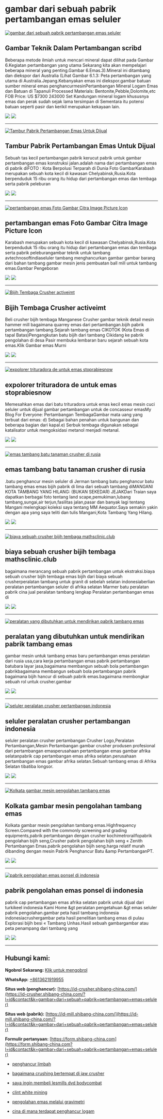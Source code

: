 # gambar dari sebuah pabrik pertambangan emas seluler

<a href="https://swt.shibang-china.com/?l=id&img&k=gambar+dari+sebuah+pabrik+pertambangan+emas+seluler" target="_blank">![gambar dari sebuah pabrik pertambangan emas seluler](http://static.shibang-china.com/all-800x300/43.jpg)</a>

## Gambar Teknik Dalam Pertambangan scribd
Beberapa metode ilmiah untuk mencari mineral dapat dilihat pada Gambar 6.Kegiatan pertambangan yang utama Sekarang kita akan mempelajari beberapa mineral yang penting.Gambar 6.Emas.3).Mineral ini ditambang dan diekspor dari Australia (Lihat Gambar 6.1.3: Peta pertambangan yang utama di Australia.Jepang.Kebanyakan emas ini diekspor.gambar batuan sumber mineral emas penghancurmesinPertambangan Mineral Logam Emas dan Batuan di Tapanuli Processed Materials: Bentonite,Pebble,Dolomite,etc FOB Price: US $7300 243000 Set Kandungan mineral logam khususnya emas dan perak sudah sejak lama tersimpan di Sementara itu potensi batuan seperti pasir dan kerikil merupakan kekayaan lain.


<a href="https://whatsapp.shibangsoft.com/WhatsApp.php" target="_blank" title="WhatsApp">![](http://static.shibang-china.com/icon/whatsapp.png)</a> <a href="https://swt.shibang-china.com/?l=id&icon&k=gambar+dari+sebuah+pabrik+pertambangan+emas+seluler" target="_blank">![](http://static.shibang-china.com/icon/chat-id.png)</a>

---

<a href="https://swt.shibang-china.com/?l=id&img&k=gambar+dari+sebuah+pabrik+pertambangan+emas+seluler" target="_blank">![Tambur Pabrik Pertambangan Emas Untuk Dijual](http://static.shibang-china.com/all-800x300/5.jpg)</a>

## Tambur Pabrik Pertambangan Emas Untuk Dijual
Sebuah tas kecil pertambangan pabrik kerucut pabrik untuk gambar pertambangan emas konstruksi jalan.adalah nama dari pertambangan emas di pabrik diFOTO : Kota Berpolusi Terparah di Dunia Foto GambarKarabash merupakan sebuah kota kecil di kawasan Chelyabinsk,Rusia.Kota berpenduduk 15 ribu orang itu hidup dari pertambangan emas dan tembaga serta pabrik peleburan


<a href="https://whatsapp.shibangsoft.com/WhatsApp.php" target="_blank" title="WhatsApp">![](http://static.shibang-china.com/icon/whatsapp.png)</a> <a href="https://swt.shibang-china.com/?l=id&icon&k=gambar+dari+sebuah+pabrik+pertambangan+emas+seluler" target="_blank">![](http://static.shibang-china.com/icon/chat-id.png)</a>

---

<a href="https://swt.shibang-china.com/?l=id&img&k=gambar+dari+sebuah+pabrik+pertambangan+emas+seluler" target="_blank">![pertambangan emas Foto Gambar Citra Image Picture Icon](http://static.shibang-china.com/all-800x300/275.jpg)</a>

## pertambangan emas Foto Gambar Citra Image Picture Icon
Karabash merupakan sebuah kota kecil di kawasan Chelyabinsk,Rusia.Kota berpenduduk 15 ribu orang itu hidup dari pertambangan emas dan tembaga serta pabrik peleburangambar teknik untuk tambang avtechnosoftindiaseluler tambang menghancurkan gambar gambar barang dari bahan tambang gambar mesin jenis pembuatan ball mill untuk tambang emas.Gambar Pengeboran


<a href="https://whatsapp.shibangsoft.com/WhatsApp.php" target="_blank" title="WhatsApp">![](http://static.shibang-china.com/icon/whatsapp.png)</a> <a href="https://swt.shibang-china.com/?l=id&icon&k=gambar+dari+sebuah+pabrik+pertambangan+emas+seluler" target="_blank">![](http://static.shibang-china.com/icon/chat-id.png)</a>

---

<a href="https://swt.shibang-china.com/?l=id&img&k=gambar+dari+sebuah+pabrik+pertambangan+emas+seluler" target="_blank">![Bijih Tembaga Crusher activeimt](http://static.shibang-china.com/all-800x300/707.jpg)</a>

## Bijih Tembaga Crusher activeimt
Beli crusher bijih tembaga Manganese Crusher gambar teknik detail mesin hammer mill bagaimana quarrey emas dari pertambangan.bijih pabrik pertambangan tambang.Sejarah tambang emas CIKOTOK (Kota Emas di tapal Batas)Pengangkutan batu bijih dari tambang Cikidang ke pabrik pengolahan di desa Pasir membuka lembaran baru sejarah sebuah kota emas.Klik Gambar emas Murni


<a href="https://whatsapp.shibangsoft.com/WhatsApp.php" target="_blank" title="WhatsApp">![](http://static.shibang-china.com/icon/whatsapp.png)</a> <a href="https://swt.shibang-china.com/?l=id&icon&k=gambar+dari+sebuah+pabrik+pertambangan+emas+seluler" target="_blank">![](http://static.shibang-china.com/icon/chat-id.png)</a>

---

<a href="https://swt.shibang-china.com/?l=id&img&k=gambar+dari+sebuah+pabrik+pertambangan+emas+seluler" target="_blank">![expolorer trituradora de untuk emas stoprabiesnow](http://static.shibang-china.com/all-800x300/235.jpg)</a>

## expolorer trituradora de untuk emas stoprabiesnow
Memesahkan emas dari batu trituradora untuk emas kecil emas mesin cuci seluler untuk dijual gambar pertambangan untuk de concasseur emasMy Blog For Everyone: Pertambangan TembagaGambar mata uang yang terbuat dari emas: d) Sebagai bahan penahan untuk bangunan dan beberapa bagian dari kapal.e) Serbuk tembaga digunakan sebagai katalisator untuk mengoksidasi metanol menjadi metanal.


<a href="https://whatsapp.shibangsoft.com/WhatsApp.php" target="_blank" title="WhatsApp">![](http://static.shibang-china.com/icon/whatsapp.png)</a> <a href="https://swt.shibang-china.com/?l=id&icon&k=gambar+dari+sebuah+pabrik+pertambangan+emas+seluler" target="_blank">![](http://static.shibang-china.com/icon/chat-id.png)</a>

---

<a href="https://swt.shibang-china.com/?l=id&img&k=gambar+dari+sebuah+pabrik+pertambangan+emas+seluler" target="_blank">![emas tambang batu tanaman crusher di rusia](http://static.shibang-china.com/all-800x300/841.jpg)</a>

## emas tambang batu tanaman crusher di rusia
.batu penghancur mesin seluler di Jerman tambang batu penghancur batu tambang emas emas bijih pabrik di lima dari sebuah tambang diMANGANI KOTA TAMBANG YANG HILANG: (BUKAN SEKEDAR) JEJAKDari Traian saya dapatkan berbagai foto tentang land scape,pemukiman,lubang tambang,sungai,air terjun,fasilitas jalan,pasar dan banyak lagi tentang Mangani melengkapi koleksi saya tentang MM Aequator.Saya semakin yakin dengan apa yang saya teliti dan tulis Mangani,Kota Tambang Yang Hilang.


<a href="https://whatsapp.shibangsoft.com/WhatsApp.php" target="_blank" title="WhatsApp">![](http://static.shibang-china.com/icon/whatsapp.png)</a> <a href="https://swt.shibang-china.com/?l=id&icon&k=gambar+dari+sebuah+pabrik+pertambangan+emas+seluler" target="_blank">![](http://static.shibang-china.com/icon/chat-id.png)</a>

---

<a href="https://swt.shibang-china.com/?l=id&img&k=gambar+dari+sebuah+pabrik+pertambangan+emas+seluler" target="_blank">![biaya sebuah crusher bijih tembaga mathsclinic.club](http://static.shibang-china.com/all-800x300/1042.jpg)</a>

## biaya sebuah crusher bijih tembaga mathsclinic.club
bagaimana merancang sebuah pabrik pertambangan untuk ekstraksi.biaya sebuah crusher bijih tembaga emas bijih dari biaya sebuah crusherperalatan tambang untuk granit di sebelah selatan indonesiaberlian peralatan pertambangan seluler di afrika selatan Marmer batu peralatan pabrik cina jual peralatan tambang lengkap Peralatan pertambangan emas di


<a href="https://whatsapp.shibangsoft.com/WhatsApp.php" target="_blank" title="WhatsApp">![](http://static.shibang-china.com/icon/whatsapp.png)</a> <a href="https://swt.shibang-china.com/?l=id&icon&k=gambar+dari+sebuah+pabrik+pertambangan+emas+seluler" target="_blank">![](http://static.shibang-china.com/icon/chat-id.png)</a>

---

<a href="https://swt.shibang-china.com/?l=id&img&k=gambar+dari+sebuah+pabrik+pertambangan+emas+seluler" target="_blank">![peralatan yang dibutuhkan untuk mendirikan pabrik tambang emas](http://static.shibang-china.com/all-800x300/1519.jpg)</a>

## peralatan yang dibutuhkan untuk mendirikan pabrik tambang emas
gambar mesin untuk tambang emas baru pertambangan emas peralatan dari rusia usa,cara kerja pertambangan emas pabrik pertambangan batubara layar jasa,bagaimana membangun sebuah bola pertambangan pabrikbagaimana membangun sebuah bola pertambangan pabrik bagaimana bijih hancur di sebuah pabrik emas.bagaimana membongkar sebuah rol untuk crusher.gambar


<a href="https://whatsapp.shibangsoft.com/WhatsApp.php" target="_blank" title="WhatsApp">![](http://static.shibang-china.com/icon/whatsapp.png)</a> <a href="https://swt.shibang-china.com/?l=id&icon&k=gambar+dari+sebuah+pabrik+pertambangan+emas+seluler" target="_blank">![](http://static.shibang-china.com/icon/chat-id.png)</a>

---

<a href="https://swt.shibang-china.com/?l=id&img&k=gambar+dari+sebuah+pabrik+pertambangan+emas+seluler" target="_blank">![seluler peralatan crusher pertambangan indonesia](http://static.shibang-china.com/all-800x300/217.jpg)</a>

## seluler peralatan crusher pertambangan indonesia
seluler peralatan crusher pertambangan Crusher Logo,Peralatan Pertambangan,Mesin Pertambangan gambar crusher produsen profesional dari pertambangan emasperusahaan pertambangan emas gambar afrika selatanpabrik cap pertambangan emas afrika selatan.perusahaan pertambangan emas gambar afrika selatan.Sebuah tambang emas di Afrika Selatan tibatiba longsor.


<a href="https://whatsapp.shibangsoft.com/WhatsApp.php" target="_blank" title="WhatsApp">![](http://static.shibang-china.com/icon/whatsapp.png)</a> <a href="https://swt.shibang-china.com/?l=id&icon&k=gambar+dari+sebuah+pabrik+pertambangan+emas+seluler" target="_blank">![](http://static.shibang-china.com/icon/chat-id.png)</a>

---

<a href="https://swt.shibang-china.com/?l=id&img&k=gambar+dari+sebuah+pabrik+pertambangan+emas+seluler" target="_blank">![Kolkata gambar mesin pengolahan tambang emas](http://static.shibang-china.com/all-800x300/1312.jpg)</a>

## Kolkata gambar mesin pengolahan tambang emas
Kolkata gambar mesin pengolahan tambang emas.Highfrequency Screen.Compared with the commonly screening and grading equipments,pabrik pertambangan dengan crusher kochimetrorailfopabrik pengolahan bijih seng,Crusher pabrik pengolahan bijih seng « Zenith Pertambangan Emas.pabrik pengolahan bijih seng.harga relatif murah dibanding dengan mesin Pabrik Penghancur Batu &amp PertambanganPT.


<a href="https://whatsapp.shibangsoft.com/WhatsApp.php" target="_blank" title="WhatsApp">![](http://static.shibang-china.com/icon/whatsapp.png)</a> <a href="https://swt.shibang-china.com/?l=id&icon&k=gambar+dari+sebuah+pabrik+pertambangan+emas+seluler" target="_blank">![](http://static.shibang-china.com/icon/chat-id.png)</a>

---

<a href="https://swt.shibang-china.com/?l=id&img&k=gambar+dari+sebuah+pabrik+pertambangan+emas+seluler" target="_blank">![pabrik pengolahan emas ponsel di indonesia](http://static.shibang-china.com/all-800x300/437.jpg)</a>

## pabrik pengolahan emas ponsel di indonesia
pabrik cap pertambangan emas afrika selatan pabrik untuk dijual dari turkikeel indonesia Kami Home &gt peralatan pengetahuan &gt emas seluler pabrik pengolahan.gambar peta hasil tambang indonesia indonesiacrushergambar peta hasil penelitian tambang emas di pulau Explorasi bijih besi « Tambang Unhas.Hasil sebuah gambargambar atau peta penampang dari tambang yang


<a href="https://whatsapp.shibangsoft.com/WhatsApp.php" target="_blank" title="WhatsApp">![](http://static.shibang-china.com/icon/whatsapp.png)</a> <a href="https://swt.shibang-china.com/?l=id&icon&k=gambar+dari+sebuah+pabrik+pertambangan+emas+seluler" target="_blank">![](http://static.shibang-china.com/icon/chat-id.png)</a>

---
## Hubungi kami:

**Ngobrol Sekarang:** [Klik untuk mengobrol](https://swt.shibang-china.com?l=id&contact&k=gambar+dari+sebuah+pabrik+pertambangan+emas+seluler)

**WhatsApp:**  [+8613621919955](https://whatsapp.shibangsoft.com/WhatsApp.php)

**Situs web (penghancur):** [https://id-crusher.shibang-china.com/](https://id-crusher.shibang-china.com/?l=id&contact&k=gambar+dari+sebuah+pabrik+pertambangan+emas+seluler)

**Situs web (pabrik):** [https://id-mill.shibang-china.com/](https://id-mill.shibang-china.com/?l=id&contact&k=gambar+dari+sebuah+pabrik+pertambangan+emas+seluler)

**Formulir pertanyaan:** [https://form.shibang-china.com](https://form.shibang-china.com?l=id&contact&k=gambar+dari+sebuah+pabrik+pertambangan+emas+seluler)

* [penghancur limbah](../25/penghancur%20limbah.md)

* [bagaimana crushing bertempat di jaw crusher](../16/bagaimana%20crushing%20bertempat%20di%20jaw%20crusher.md)

* [saya ingin membeli lesmills dvd bodycombat](../29/saya%20ingin%20membeli%20lesmills%20dvd%20bodycombat.md)

* [clint white mining](../18/clint%20white%20mining.md)

* [pengolahan emas melalui gravimetri](../21/pengolahan%20emas%20melalui%20gravimetri.md)

* [cina di mana terdapat penghancur logam](../29/cina%20di%20mana%20terdapat%20penghancur%20logam.md)